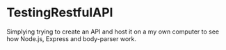 # TestingRestfulAPI

Simplying trying to create an API and host it on a my own computer to see how Node.js, Express and body-parser work.
